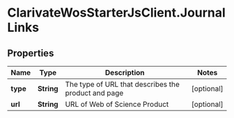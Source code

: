 # ClarivateWosStarterJsClient.JournalLinks

## Properties

Name | Type | Description | Notes
------------ | ------------- | ------------- | -------------
**type** | **String** | The type of URL that describes the product and page | [optional] 
**url** | **String** | URL of Web of Science Product | [optional] 


